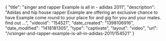 {
    "title": "singer and rapper Example  is all in - adidas 2011",
    "description": "Adidas and hip house rapper Example are offering an exclusive chance to have Example come round to your place for and gig for you and your mates. find out ...",
    "videoid": "154521",
    "date_created": "1398106916",
    "date_modified": "1418181305",
    "type": "captivate",
    "layout": "video",
    "url": "\/v\/singer-and-rapper-example-is-all-in-adidas-2011\/154521"
}